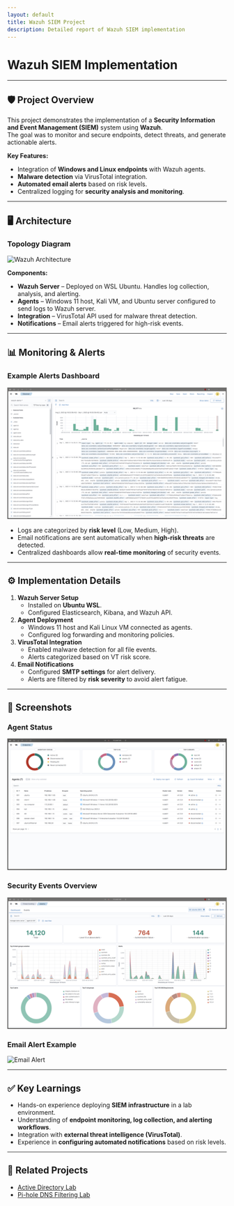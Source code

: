 ```yaml
---
layout: default
title: Wazuh SIEM Project
description: Detailed report of Wazuh SIEM implementation
---
```


# Wazuh SIEM Implementation

---

## 🛡 Project Overview
This project demonstrates the implementation of a **Security Information and Event Management (SIEM)** system using **Wazuh**.  
The goal was to monitor and secure endpoints, detect threats, and generate actionable alerts.

**Key Features:**
- Integration of **Windows and Linux endpoints** with Wazuh agents.
- **Malware detection** via VirusTotal integration.
- **Automated email alerts** based on risk levels.
- Centralized logging for **security analysis and monitoring**.

---

## 🖥 Architecture

### Topology Diagram
![Wazuh Architecture](./images/wazuh_architecture.png)

**Components:**
- **Wazuh Server** – Deployed on WSL Ubuntu. Handles log collection, analysis, and alerting.  
- **Agents** – Windows 11 host, Kali VM, and Ubuntu server configured to send logs to Wazuh server.  
- **Integration** – VirusTotal API used for malware threat detection.  
- **Notifications** – Email alerts triggered for high-risk events.

---

## 📊 Monitoring & Alerts

### Example Alerts Dashboard
![Alerts Dashboard](./images/wazuh_alerts_dashboard.png)

- Logs are categorized by **risk level** (Low, Medium, High).  
- Email notifications are sent automatically when **high-risk threats** are detected.  
- Centralized dashboards allow **real-time monitoring** of security events.

---

## ⚙️ Implementation Details

1. **Wazuh Server Setup**
   - Installed on **Ubuntu WSL**.
   - Configured Elasticsearch, Kibana, and Wazuh API.
2. **Agent Deployment**
   - Windows 11 host and Kali Linux VM connected as agents.
   - Configured log forwarding and monitoring policies.
3. **VirusTotal Integration**
   - Enabled malware detection for all file events.
   - Alerts categorized based on VT risk score.
4. **Email Notifications**
   - Configured **SMTP settings** for alert delivery.
   - Alerts are filtered by **risk severity** to avoid alert fatigue.

---

## 📸 Screenshots

### Agent Status
![Agent Status](./images/wazuh_agent_status.png)

### Security Events Overview
![Security Events](./images/wazuh_security_events.png)

### Email Alert Example
![Email Alert](./images/wazuh_email_alert.png)

---

## ✅ Key Learnings
- Hands-on experience deploying **SIEM infrastructure** in a lab environment.  
- Understanding of **endpoint monitoring, log collection, and alerting workflows**.  
- Integration with **external threat intelligence (VirusTotal)**.  
- Experience in **configuring automated notifications** based on risk levels.

---

## 🔗 Related Projects
- [Active Directory Lab](../ad-lab/)  
- [Pi-hole DNS Filtering Lab](../pi-hole-lab/)

